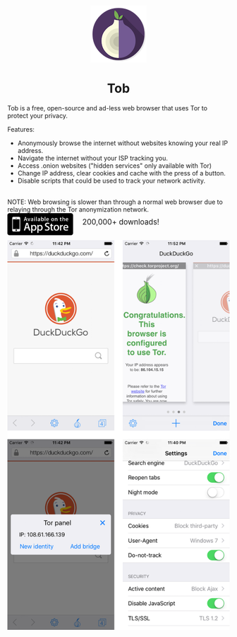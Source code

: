 <p align="center">
	<img src="resources/icon.png?raw=true">
	<h1 align="center">Tob</h1>
</p>

Tob is a free, open-source and ad-less web browser that uses Tor to protect your privacy.

Features:

- Anonymously browse the internet without websites knowing your real IP address.
- Navigate the internet without your ISP tracking you.
- Access .onion websites ("hidden services" only available with Tor)
- Change IP address, clear cookies and cache with the press of a button.
- Disable scripts that could be used to track your network activity.

<br>
NOTE:
Web browsing is slower than through a normal web browser due to relaying through the Tor anonymization network.



<div>
	<div>
			<a href="https://itunes.apple.com/app/id1063151782" style="float: left;"><img border="0" alt="Available on the appstore" src="resources/appstore.png?raw=true" width="149" height="50"></a>
	</div>	
	<div style="margin-left:170px">
		<div style="font-size:1.2em;padding-top:10px"> 200,000+ downloads!</div>
	</div>
</div>

<br>

![snapshots](resources/snapshots.png "Snapshots")